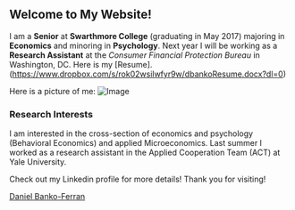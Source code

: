 ## Welcome to My Website!

I am a **Senior** at **Swarthmore College** (graduating in May 2017) majoring in **Economics** and minoring in **Psychology**. Next year I will be working as a **Research Assistant** at the _Consumer Financial Protection Bureau_ in Washington, DC. Here is my [Resume].(https://www.dropbox.com/s/rok02wsilwfyr9w/dbankoResume.docx?dl=0)

Here is a picture of me:
![Image](https://media.licdn.com/mpr/mpr/shrinknp_200_200/AAEAAQAAAAAAAAVSAAAAJDFjNGFjYzg0LTYxNzctNGY3Mi1iZjRiLTYzZjM0ZmUzZWIxNw.jpg)

### Research Interests

I am interested in the cross-section of economics and psychology (Behavioral Economics) and applied Microeconomics. Last summer I worked as a research assistant in the Applied Cooperation Team (ACT) at Yale University.

<p>
<script type="text/javascript" src="https://platform.linkedin.com/badges/js/profile.js" async defer></script>

Check out my Linkedin profile for more details! Thank you for visiting!
<div class="LI-profile-badge"  data-version="v1" data-size="medium" data-locale="en_US" data-type="horizontal" data-theme="light" data-vanity="daniel-banko-ferran-4584b951"><a class="LI-simple-link" href='https://www.linkedin.com/in/daniel-banko-ferran-4584b951?trk=profile-badge'>Daniel Banko-Ferran</a></div>
</p>
